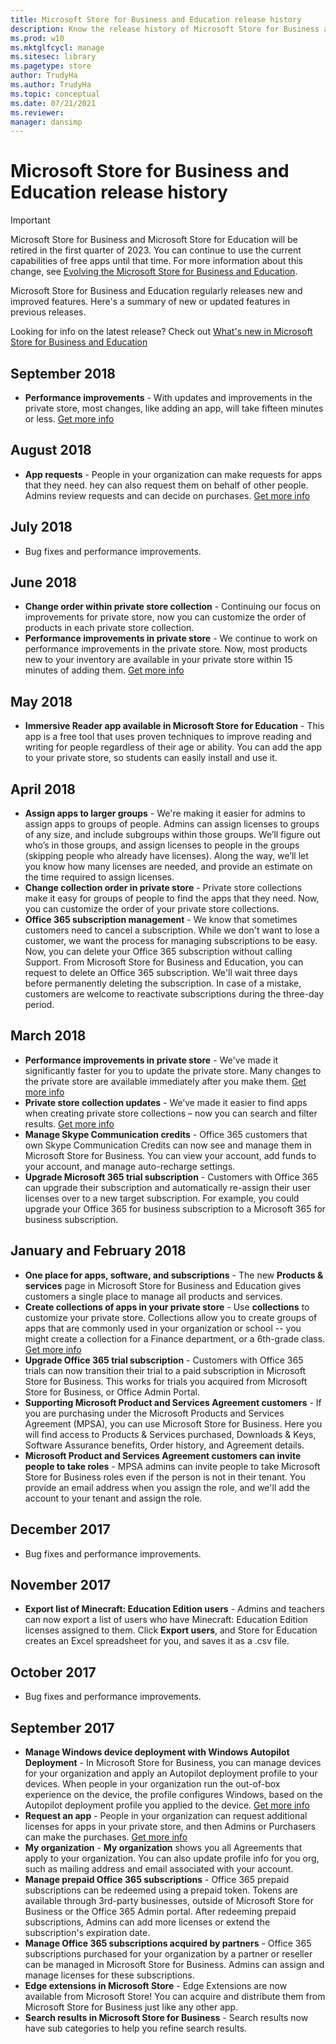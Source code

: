 ```yaml
---
title: Microsoft Store for Business and Education release history
description: Know the release history of Microsoft Store for Business and Microsoft Store for Education.
ms.prod: w10
ms.mktglfcycl: manage
ms.sitesec: library
ms.pagetype: store
author: TrudyHa
ms.author: TrudyHa
ms.topic: conceptual
ms.date: 07/21/2021
ms.reviewer: 
manager: dansimp
---
```


# Microsoft Store for Business and Education release history

> [!IMPORTANT]
> Microsoft Store for Business and Microsoft Store for Education will be retired in the first quarter of 2023. You can continue to use the current capabilities of free apps until that time. For more information about this change, see [Evolving the Microsoft Store for Business and Education](https://aka.ms/windows/msfb_evolution).

Microsoft Store for Business and Education regularly releases new and improved features. Here's a summary of new or updated features in previous releases.

Looking for info on the latest release? Check out [What's new in Microsoft Store for Business and Education](whats-new-microsoft-store-business-education.md) 

## September 2018
- **Performance improvements** - With updates and improvements in the private store, most changes, like adding an app, will take fifteen minutes or less. [Get more info](/microsoft-store/manage-private-store-settings#private-store-performance)

## August 2018
- **App requests** - People in your organization can make requests for apps that they need. hey can also request them on behalf of other people. Admins review requests and can decide on purchases. [Get more info](./acquire-apps-microsoft-store-for-business.md#allow-app-requests)

## July 2018
- Bug fixes and performance improvements.

## June 2018
- **Change order within private store collection** - Continuing our focus on improvements for private store, now you can customize the order of products in each private store collection. 
- **Performance improvements in private store** - We continue to work on performance improvements in the private store. Now, most products new to your inventory are available in your private store within 15 minutes of adding them. [Get more info](./manage-private-store-settings.md#private-store-performance)

## May 2018
- **Immersive Reader app available in Microsoft Store for Education** - This app is a free tool that uses proven techniques to improve reading and writing for people regardless of their age or ability. You can add the app to your private store, so students can easily install and use it.  

## April 2018
- **Assign apps to larger groups** - We're making it easier for admins to assign apps to groups of people. Admins can assign licenses to groups of any size, and include subgroups within those groups. We’ll figure out who’s in those groups, and assign licenses to people in the groups (skipping people who already have licenses). Along the way, we’ll let you know how many licenses are needed, and provide an estimate on the time required to assign licenses.
- **Change collection order in private store** - Private store collections make it easy for groups of people to find the apps that they need. Now, you can customize the order of your private store collections. 
- **Office 365 subscription management** -  We know that sometimes customers need to cancel a subscription. While we don't want to lose a customer, we want the process for managing subscriptions to be easy. Now, you can delete your Office 365 subscription without calling Support. From Microsoft Store for Business and Education, you can request to delete an Office 365 subscription. We'll wait three days before permanently deleting the subscription. In case of a mistake, customers are welcome to reactivate subscriptions during the three-day period.

## March 2018
- **Performance improvements in private store** - We've made it significantly faster for you to update the private store. Many changes to the private store are available immediately after you make them. [Get more info](./manage-private-store-settings.md#private-store-performance)
- **Private store collection updates** - We’ve made it easier to find apps when creating private store collections – now you can search and filter results. 
 [Get more info](./manage-private-store-settings.md#private-store-collections) 
- **Manage Skype Communication credits** - Office 365 customers that own Skype Communication Credits can now see and manage them in Microsoft Store for Business. You can view your account, add funds to your account, and manage auto-recharge settings.
- **Upgrade Microsoft 365 trial subscription** - Customers with Office 365 can upgrade their subscription and automatically re-assign their user licenses over to a new target subscription. For example, you could upgrade your Office 365 for business subscription to a Microsoft 365 for business subscription.

## January and February 2018
- **One place for apps, software, and subscriptions** - The new **Products &amp; services** page in Microsoft Store for Business and Education gives customers a single place to manage all products and services.
- **Create collections of apps in your private store** - Use **collections** to customize your private store. Collections allow you to create groups of apps that are commonly used in your organization or school -- you might create a collection for a Finance department, or a 6th-grade class. [Get more info](./manage-private-store-settings.md#private-store-collections)
- **Upgrade Office 365 trial subscription** - Customers with Office 365 trials can now transition their trial to a paid subscription in Microsoft Store for Business. This works for trials you acquired from Microsoft Store for Business, or Office Admin Portal.
- **Supporting Microsoft Product and Services Agreement customers** - If you are purchasing under the Microsoft Products and Services Agreement (MPSA), you can use Microsoft Store for Business. Here you will find access to Products & Services purchased, Downloads & Keys, Software Assurance benefits, Order history, and Agreement details.
- **Microsoft Product and Services Agreement customers can invite people to take roles** - MPSA admins can invite people to take Microsoft Store for Business roles even if the person is not in their tenant. You provide an email address when you assign the role, and we'll add the account to your tenant and assign the role. 

## December 2017
- Bug fixes and performance improvements.

## November 2017
- **Export list of Minecraft: Education Edition users** - Admins and teachers can now export a list of users who have Minecraft: Education Edition licenses assigned to them. Click **Export users**, and Store for Education creates an Excel spreadsheet for you, and saves it as a .csv file.

## October 2017
- Bug fixes and performance improvements.

## September 2017

- **Manage Windows device deployment with Windows Autopilot Deployment** - In Microsoft Store for Business, you can manage devices for your organization and apply an Autopilot deployment profile to your devices. When people in your organization run the out-of-box experience on the device, the profile configures Windows, based on the Autopilot deployment profile you applied to the device. [Get more info](add-profile-to-devices.md)
- **Request an app** - People in your organization can request additional licenses for apps in your private store, and then Admins or Purchasers can make the purchases. [Get more info](./acquire-apps-microsoft-store-for-business.md#acquire-apps)
- **My organization** - **My organization** shows you all Agreements that apply to your organization. You can also update profile info for you org, such as mailing address and email associated with your account.
- **Manage prepaid Office 365 subscriptions** - Office 365 prepaid subscriptions can be redeemed using a prepaid token. Tokens are available through 3rd-party businesses, outside of Microsoft Store for Business or the Office 365 Admin portal. After redeeming prepaid subscriptions, Admins can add more licenses or extend the subscription's expiration date.
- **Manage Office 365 subscriptions acquired by partners** - Office 365 subscriptions purchased for your organization by a partner or reseller can be managed in Microsoft Store for Business. Admins can assign and manage licenses for these subscriptions.
- **Edge extensions in Microsoft Store** - Edge Extensions are now available from Microsoft Store! You can acquire and distribute them from Microsoft Store for Business just like any other app.
- **Search results in Microsoft Store for Business** - Search results now have sub categories to help you refine search results.